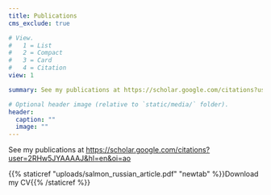 ```yaml
---
title: Publications
cms_exclude: true

# View.
#   1 = List
#   2 = Compact
#   3 = Card
#   4 = Citation
view: 1

summary: See my publications at https://scholar.google.com/citations?user=2RHw5JYAAAAJ&hl=en&oi=ao

# Optional header image (relative to `static/media/` folder).
header:
  caption: ""
  image: ""
---
```


See my publications at https://scholar.google.com/citations?user=2RHw5JYAAAAJ&hl=en&oi=ao

{{% staticref "uploads/salmon_russian_article.pdf" "newtab" %}}Download my CV{{% /staticref %}}
